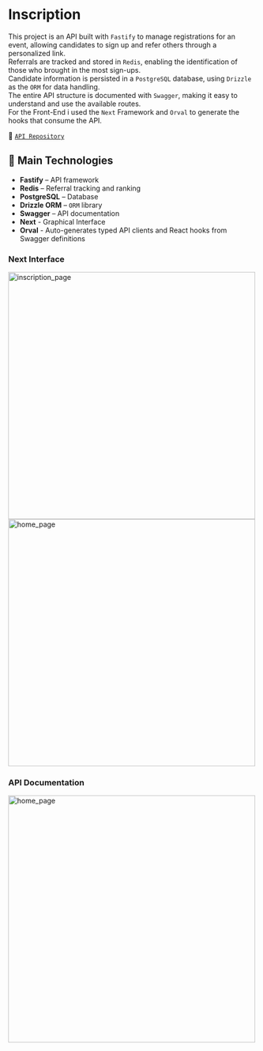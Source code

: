# Inscription

This project is an API built with ``Fastify`` to manage registrations for an event, allowing candidates to sign up and refer others through a personalized link.</br>
Referrals are tracked and stored in ``Redis``, enabling the identification of those who brought in the most sign-ups.</br> 
Candidate information is persisted in a ``PostgreSQL`` database, using ``Drizzle`` as the ``ORM`` for data handling.</br> 
The entire API structure is documented with ``Swagger``, making it easy to understand and use the available routes.</br>
For the Front-End i used the ``Next`` Framework and ``Orval`` to generate the hooks that consume the API.

🔗 [``API Repository``](https://github.com/andreydedey/connect-fastify)

## 🔧 Main Technologies

- **Fastify** – API framework  
- **Redis** – Referral tracking and ranking  
- **PostgreSQL** – Database
- **Drizzle ORM** – ``ORM`` library 
- **Swagger** – API documentation
- **Next** - Graphical Interface
- **Orval** - Auto-generates typed API clients and React hooks from Swagger definitions

### Next Interface
<img src="https://github.com/user-attachments/assets/a4f4b19a-9d80-446b-9952-8919ad9fa534" alt="inscription_page" style="width:500px;"> </br>
<img src="https://github.com/user-attachments/assets/f13759f3-a3e2-4ee0-8435-438f51c7ba5f" alt="home_page" style="width:500px;"> </br>

### API Documentation
<img src="https://github.com/user-attachments/assets/64d31823-a798-4c4b-a24b-9180772ae547" alt="home_page" style="width:500px;">

